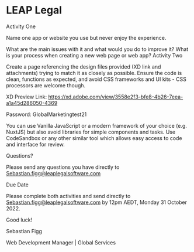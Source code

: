 # LEAP Legal

Activity One

Name one app or website you use but never enjoy the experience.

What are the main issues with it and what would you do to improve it?
What is your process when creating a new web page or web app?
Activity Two

Create a page referencing the design files provided (XD link and attachments) trying to match it as closely as possible. Ensure the code is clean, functions as expected, and avoid CSS frameworks and UI kits - CSS processors are welcome though.

XD Preview Link: https://xd.adobe.com/view/3558e2f3-bfe8-4b26-7eea-a1a45d286050-4369

Password: GlobalMarketingtest21

You can use Vanilla JavaScript or a modern framework of your choice (e.g. NuxtJS) but also avoid libraries for simple components and tasks. Use CodeSandbox or any other similar tool which allows easy access to code and interface for review.

Questions?

Please send any questions you have directly to Sebastian.figg@leaplegalsoftware.com

Due Date

Please complete both activities and send directly to Sebastian.figg@leaplegalsoftware.com by 12pm AEDT, Monday 31 October 2022.

Good luck!

Sebastian Figg

Web Development Manager | Global Services
